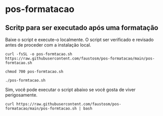 # pos-formatacao
## Scritp para ser executado após uma formatação

Baixe o script e execute-o localmente. O script ser verificado e revisado antes de proceder com a instalação local.

`curl -fsSL -o pos-formtacao.sh https://raw.githubusercontent.com/faustosm/pos-formatacao/main/pos-formtacao.sh`

`chmod 700 pos-formtacao.sh`

`./pos-formtacao.sh`

Sim, você pode executar o script abaixo se você gosta de viver perigosamente.

`curl https://raw.githubusercontent.com/faustosm/pos-formatacao/main/pos-formtacao.sh | bash`
